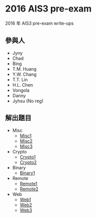 # 2016 AIS3 pre-exam
2016 年 AIS3 pre-exam write-ups  

## 參與人
- Jyny  
- Chad  
- Bing
- T.M. Huang
- Y.W. Chang  
- T.T. Lin  
- H.L. Chen
- Vongola  
- Danny  
- Jyhsu (No reg)  

## 解出題目
- Misc
  - [Misc1](Misc1/Readme.md)
  - [Misc2](Misc2/Readme.md)
  - [Misc3](Misc3/Readme.md)
- Crypto
  - [Crypto1](Crypto1/Readme.md)
  - [Crypto2](Crypto2/Readme.md)
- Binary
  - [Binary1](Binary1/Readme.md)
- Remote
  - [Remote1](Remote1/Readme.md)
  - [Remote2](Remote2/Readme.md)
- Web
  - [Web1](Web1/Readme.md)
  - [Web2](Web2/Readme.md)
  - [Web3](Web3/Readme.md)

